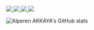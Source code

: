 <!--
### Hi there 👋


**AlperenAKKAYA05/AlperenAKKAYA05** is a ✨ _special_ ✨ repository because its `README.md` (this file) appears on your GitHub profile.

Here are some ideas to get you started:

- 🔭 I’m currently working on Commerial Web Applications

- 🌱 I’m currently learning ...
- 👯 I’m looking to collaborate on Angular, C, C++, JAVA, VİSUAL BASİC, JAVASCRİPT, PYTHON, PHP, SQL, HTML, CSS, XML, XHTML, JSON ...
- 🤔 I’m looking for help with ...
- 💬 Ask me about ...
- 📫 How to reach me: ...
- 😄 Pronouns: ...
- ⚡ Fun fact: ...

[![Anurag's GitHub stats](https://github-readme-stats.anuraghazra1.vercel.app/api?username=AlperenAKKAYA05&count_private=true&include_all_commits=true&hide=contribs&show_icons=true&cache_seconds=1801?style=centerme)](https://github.com/AlperenAKKAYA05)
<br>
[![Top Langs](https://github-readme-stats.vercel.app/api/top-langs/?username=AlperenAKKAYA05&exclude_repo=AlperenAKKAYA05.github.io,free-for-dev&layout=compact&langs_count=8?style=centerme)](https://github.com/AlperenAKKAYA05)
<br>
<p><img align="center" src="https://github-readme-streak-stats.herokuapp.com/?user=AlperenAKKAYA05&" alt="AlperenAKKAYA05" /></p> 

-->

<p>
  <a href="https://www.linkedin.com/in/alperenakkaya/">
    <img src="https://img.shields.io/badge/-Alperen Akkaya-blue?style=for-the-badge&logo=Linkedin&logoColor=00AEFF&labelColor=282A36&color=282A36">
  </a>
  <a href="https://www.instagram.com/alperennakkaya/">
    <img src="https://img.shields.io/badge/-@alperennakkaya-pink?style=for-the-badge&logo=Instagram&logoColor=dd6387&labelColor=282A36&color=282a36">
  </a>
  <a href="https://twitter.com/alperenakkaya99">
    <img src="https://img.shields.io/badge/-alperenakkaya99-x?style=for-the-badge&logo=x&logoColor=FFFFFF&labelColor=282A36&color=282A36">
  </a>
    <a href="https://www.youtube.com/@YoutuberSesEfektleri">
    <img src="https://img.shields.io/youtube/channel/subscribers/UCDHW5NVudkVekc08S56uLhw?style=for-the-badge&label=%40Youtuber Ses Efektleri&logo=youtube&logoColor=CD5C5C&labelColor=282A36&color=FF4040">
  </a>
</p>


![Alperen AKKAYA's GitHub stats](https://github-readme-stats.vercel.app/api?username=AlperenAKKAYA05&show_icons=true&theme=dracula&count_private=true&hide_border=true)
